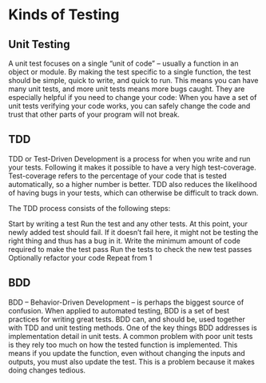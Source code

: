 # Kinds of Testing

## Unit Testing

A unit test focuses on a single “unit of code” – usually a function in an object or module. By making the test specific to a single function, the test should be simple, quick to write, and quick to run. This means you can have many unit tests, and more unit tests means more bugs caught. They are especially helpful if you need to change your code: When you have a set of unit tests verifying your code works, you can safely change the code and trust that other parts of your program will not break.

## TDD

TDD or Test-Driven Development is a process for when you write and run your tests. Following it makes it possible to have a very high test-coverage. Test-coverage refers to the percentage of your code that is tested automatically, so a higher number is better. TDD also reduces the likelihood of having bugs in your tests, which can otherwise be difficult to track down.

The TDD process consists of the following steps:

Start by writing a test
Run the test and any other tests. At this point, your newly added test should fail. If it doesn’t fail here, it might not be testing the right thing and thus has a bug in it.
Write the minimum amount of code required to make the test pass
Run the tests to check the new test passes
Optionally refactor your code
Repeat from 1

## BDD

BDD – Behavior-Driven Development – is perhaps the biggest source of confusion. When applied to automated testing, BDD is a set of best practices for writing great tests. BDD can, and should be, used together with TDD and unit testing methods.
One of the key things BDD addresses is implementation detail in unit tests. A common problem with poor unit tests is they rely too much on how the tested function is implemented. This means if you update the function, even without changing the inputs and outputs, you must also update the test. This is a problem because it makes doing changes tedious.
